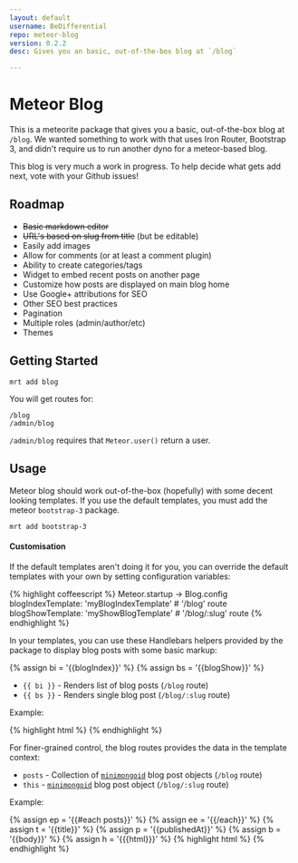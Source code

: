 ```yaml
---
layout: default
username: BeDifferential
repo: meteor-blog
version: 0.2.2
desc: Gives you an basic, out-of-the-box blog at `/blog`

---
```

# Meteor Blog

This is a meteorite package that gives you a basic, out-of-the-box blog at
`/blog`.  We wanted something to work with that uses Iron Router, Bootstrap 3,
and didn't require us to run another dyno for a meteor-based blog.

This blog is very much a work in progress. To help decide what gets add next,
vote with your Github issues!

## Roadmap

* <s>Basic markdown editor</s>
* <s>URL's based on slug from title</s> (but be editable)
* Easily add images
* Allow for comments (or at least a comment plugin)
* Ability to create categories/tags
* Widget to embed recent posts on another page
* Customize how posts are displayed on main blog home
* Use Google+ attributions for SEO
* Other SEO best practices
* Pagination
* Multiple roles (admin/author/etc)
* Themes

## Getting Started

```
mrt add blog
```

You will get routes for:

```
/blog
/admin/blog
```

`/admin/blog` requires that `Meteor.user()` return a user.

## Usage

Meteor blog should work out-of-the-box (hopefully) with some decent looking
templates. If you use the default templates, you must add the meteor
`bootstrap-3` package.

```
mrt add bootstrap-3
```

#### Customisation

If the default templates aren't doing it for you, you can override the default
templates with your own by setting configuration variables:

{% highlight coffeescript %}
Meteor.startup ->
  Blog.config
    blogIndexTemplate: 'myBlogIndexTemplate' # '/blog' route
    blogShowTemplate: 'myShowBlogTemplate'   # '/blog/:slug' route
{% endhighlight %}

In your templates, you can use these Handlebars helpers provided by the package
to display blog posts with some basic markup:

{% assign bi = '{{blogIndex}}' %}
{% assign bs = '{{blogShow}}' %}
* `{{ bi }}` - Renders list of blog posts (`/blog` route)
* `{{ bs }}` - Renders single blog post (`/blog/:slug` route)

Example:

{% highlight html %}
<template name="myBlogIndexTemplate">
  <h1>Welcome to my Blog</h1>
  <div>{{ bi }}</div>
</template>
{% endhighlight %}

For finer-grained control, the blog routes provides the data in the template
context:

* `posts` - Collection of [`minimongoid`](https://github.com/Exygy/minimongoid) blog post objects (`/blog` route)
* `this` - [`minimongoid`](https://github.com/Exygy/minimongoid) blog post object (`/blog/:slug` route)

Example:

{% assign ep = '{{#each posts}}' %}
{% assign ee = '{{/each}}' %}
{% assign t = '{{title}}' %}
{% assign p = '{{publishedAt}}' %}
{% assign b = '{{body}}' %}
{% assign h = '{{{html}}}' %}
{% highlight html %}
<template name="myBlogIndexTemplate">
  <h1>Welcome to my Blog</h1>
  <ul>
    {{ep}}
      <li>
        <h2>{{t}}</h2>
        <p>Published on {{p}}</p>
        <p>Markdown: {{b}}</p>
        <p>HTML: {{h}}</p>
      </li>
    {{ee}}
  </ul>
</template>
{% endhighlight %}
